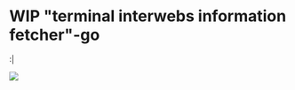 # WIP "terminal interwebs information fetcher"-go

:|

<a href="https://raw.github.com/frizinak/tiif/master/cast.gif">
    <img src="https://raw.github.com/frizinak/tiif/master/cast.gif">
</a>

